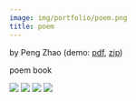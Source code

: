 ```yaml
---
image: img/portfolio/poem.png
title: poem
---
```


by Peng Zhao (demo: [pdf](https://github.com/pzhaonet/bookdownplus/raw/master/inst2/poem/showcase/poem.pdf), [zip](https://github.com/pzhaonet/bookdownplus/raw/master/inst/templates/poem.zip))

poem book

<!--more-->

![](https://github.com/pzhaonet/bookdownplus/raw/master/inst2/poem/showcase/cover.png)
![](https://github.com/pzhaonet/bookdownplus/raw/master/inst2/poem/showcase/poem1.png)
![](https://github.com/pzhaonet/bookdownplus/raw/master/inst2/poem/showcase/poem2.png)
![](https://github.com/pzhaonet/bookdownplus/raw/master/inst2/poem/showcase/poem5.png)

